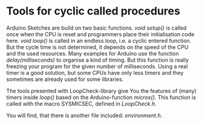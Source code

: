 # Tools for cyclic called procedures
Arduino Sketches are build on two basic functions. 
*void setup()* is called once when the CPU is reset and programmers place their initialisation code here.
*void loop()* is called in an endless loop, i.e. a cyclic entered function. 
But the cycle time is not determined, it depends on the speed of the CPU and the used resources.
Many examples for Arduino use the function *delay(milliseconds)* to organise a kind of timing. 
But this function is really freezing your program for the given number of milliseconds.
Using a real timer is a good solution, but some CPUs have only less timers 
and they sometimes are already used for some libraries.

The tools presented with LoopCheck-library give You the features of (many) timers inside *loop()* 
based on the Arduino-function *micros()*. This function is called with the macro SYSMICSEC, 
defined in *LoopCheck.h*.

You will find, that there is another file included: *environment.h*.
